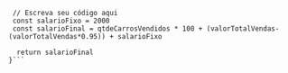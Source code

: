 ```function calculaSalario(qtdeCarrosVendidos, valorTotalVendas) {
 // Escreva seu código aqui
 const salarioFixo = 2000
 const salarioFinal = qtdeCarrosVendidos * 100 + (valorTotalVendas-(valorTotalVendas*0.95)) + salarioFixo

  return salarioFinal
}```
